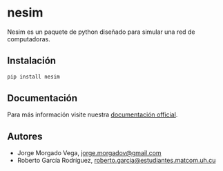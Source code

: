 # nesim

Nesim es un paquete de python diseñado para simular una red de computadoras.

## Instalación

```cmd
pip install nesim
```

## Documentación

Para más información visite nuestra [documentación official](https://nesim.readthedocs.io/en/latest/).

## Autores

- Jorge Morgado Vega, [jorge.morgadov@gmail.com](jorge.morgadov@gmail.com)
- Roberto García Rodríguez, [roberto.garcia@estudiantes.matcom.uh.cu](roberto.garcia@estudiantes.matcom.uh.cu)
